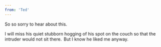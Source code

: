 ```yaml
---
from: 'Ted'
---
```


So so sorry to hear about this. 

I will miss his quiet stubborn hogging of his spot on the couch so that the intruder would not sit there.  But I know he liked me anyway. 